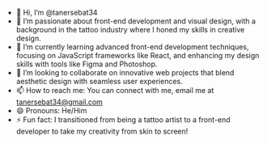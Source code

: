 - 👋 Hi, I’m @tanersebat34
- 👀 I’m passionate about front-end development and visual design, with a background in the tattoo industry where I honed my skills in creative design.
- 🌱 I’m currently learning advanced front-end development techniques, focusing on JavaScript frameworks like React, and enhancing my design skills with tools like Figma and Photoshop.
- 💞️ I’m looking to collaborate on innovative web projects that blend aesthetic design with seamless user experiences.
- 📫 How to reach me: You can connect with me, email me at tanersebat34@gmail.com
- 😄 Pronouns: He/Him
- ⚡ Fun fact: I transitioned from being a tattoo artist to a front-end developer to take my creativity from skin to screen!

<!---
tanersebat34/tanersebat34 is a ✨ special ✨ repository because its `README.md` (this file) appears on your GitHub profile.
You can click the Preview link to take a look at your changes.
--->
